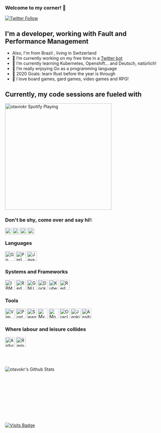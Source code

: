 ### Welcome to my corner! 👋

[![Twitter Follow](https://img.shields.io/twitter/follow/otaviokr?color=1DA1F2&logo=twitter&style=for-the-badge)](https://twitter.com/intent/follow?original_referer=https%3A%2F%2Fgithub.com%2Fotaviokr&screen_name=otaviokr)

## I'm a developer, working with Fault and Performance Management

- Also, I'm from Brazil , living in Switzerland
- 🔭 I’m currently working on my free time in a [Twitter bot][twitter-bot-repo]
- 🧠 I’m currently learning Kubernetes, Openshift... and Deutsch, natürlich!
- 👯 I’m really enjoying Go as a programming language
- 🥅 2020 Goals: learn Rust before the year is through
- :game_die: I love board games, gard games, video games and RPG!

## Currently, my code sessions are fueled with
[<img src="https://novatorem.otaviokr.vercel.app/api/spotify" alt="otaviokr Spotify Playing" width=350 />](https://open.spotify.com/user/12166119813)

### Don't be shy, come over and say hi!:

[<img color="#FF0000" align="left" alt="otaviokr | YouTube" width="22px" src="https://cdn.jsdelivr.net/npm/simple-icons@v3/icons/youtube.svg" />][youtube]
[<img align="left" alt="otaviokr | Twitter" width="22px" src="https://cdn.jsdelivr.net/npm/simple-icons@v3/icons/twitter.svg" />][twitter]
[<img align="left" alt="otaviokr | LinkedIn" width="22px" src="https://cdn.jsdelivr.net/npm/simple-icons@v3/icons/linkedin.svg" />][linkedin]
[<img align="left" alt="otaviokr | Instagram" width="22px" src="https://cdn.jsdelivr.net/npm/simple-icons@v3/icons/instagram.svg" />][instagram]

<br />

### Languages

[<img alt="Go Language" height="32" width="32" src="https://cdn.jsdelivr.net/npm/simple-icons@v3/icons/go.svg" />][golang]
[<img alt="Perl" height="32" width="32" src="https://cdn.jsdelivr.net/npm/simple-icons@v3/icons/perl.svg" />][perl]
[<img alt="Java" height="32" width="32" src="https://cdn.jsdelivr.net/npm/simple-icons@v3/icons/java.svg" />][java]

### Systems and Frameworks
[<img alt="IBM" height="32" width="32" src="https://cdn.jsdelivr.net/npm/simple-icons@v3/icons/ibm.svg" />][ibm]
[<img alt="Red Hat Enterprise Linux" height="32" width="32" src="https://cdn.jsdelivr.net/npm/simple-icons@v3/icons/redhat.svg" />][redhat]
[<img alt="GNU Bash" height="32" width="32" src="https://cdn.jsdelivr.net/npm/simple-icons@v3/icons/gnubash.svg" />][bash]
[<img alt="Docker" height="32" width="32" src="https://cdn.jsdelivr.net/npm/simple-icons@v3/icons/docker.svg" />][docker]
[<img alt="Kubernetes" height="32" width="32" src="https://cdn.jsdelivr.net/npm/simple-icons@v3/icons/kubernetes.svg" />][kubernetes]
[<img alt="Red Hat OpenShift" height="32" width="32" src="https://cdn.jsdelivr.net/npm/simple-icons@v3/icons/redhatopenshift.svg" />][openshift]

### Tools
[<img alt="Vim" height="32" width="32" src="https://cdn.jsdelivr.net/npm/simple-icons@v3/icons/vim.svg" />][vim]
[<img alt="Postman" height="32" width="32" src="https://cdn.jsdelivr.net/npm/simple-icons@v3/icons/postman.svg" />][postman]
[<img alt="Swagger" height="32" width="32" src="https://cdn.jsdelivr.net/npm/simple-icons@v3/icons/swagger.svg" />][swagger]
[<img alt="MySQL" height="32" width="32" src="https://cdn.jsdelivr.net/npm/simple-icons@v3/icons/mysql.svg" />][mysql]
[<img alt="MongoDB" height="32" width="32" src="https://cdn.jsdelivr.net/npm/simple-icons@v3/icons/mongodb.svg" />][mongodb]
[<img alt="Oracle" height="32" width="32" src="https://cdn.jsdelivr.net/npm/simple-icons@v3/icons/oracle.svg" />][oracle]
[<img alt="Jenkins" height="32" width="32" src="https://cdn.jsdelivr.net/npm/simple-icons@v3/icons/jenkins.svg" />][jenkins]
[<img alt="Ansible" height="32" width="32" src="https://cdn.jsdelivr.net/npm/simple-icons@v3/icons/ansible.svg" />][ansible]

### Where labour and leisure collides
[<img alt="Arduino" height="32" width="32" src="https://cdn.jsdelivr.net/npm/simple-icons@v3/icons/arduino.svg" />][arduino]
[<img alt="Raspberry Pi" height="32" width="32" src="https://cdn.jsdelivr.net/npm/simple-icons@v3/icons/raspberrypi.svg" />][reapberrypi]

<br />
<br />

<p><img align="left" alt="otavokr's Github Stats" src="https://github-readme-stats.otaviokr.vercel.app/api?username=otaviokr&show_icons=true&hide_border=true" /></p>

<br/>
<br/>
<br/>
<br/>
<br/>
<br/>
<br/>
<br/>
<br/>
<br/>

[![Visits Badge](https://badges.pufler.dev/visits/otaviokr/topological-sort)](https://badges.pufler.dev)

[twitter-bot-repo]: https://github/com/otaviokr
[twitter]: https://twitter.com/otaviokr
[youtube]: https://youtube.com/otaviokr
[instagram]: https://instagram.com/otaviokr
[linkedin]: https://linkedin.com/in/otaviokr

[golang]: https://golang.org
[perl]: https://perl.org
[java]: https://java.com
[ibm]: https://ibm.com
[redhat]: https://redhat.com
[bash]: https://gnu.org/software/bash
[docker]: https://docker.com
[kubernetes]: https://kubernetes.io
[openshift]: https://openshift.com
[vim]: https://vim.org
[postman]: https://postman.com
[swagger]: https://swagger.io
[mysql]: https://mysql.com
[mongodb]: https://mongodb.com
[oracle]: https://oracle.com
[jenkins]: https://jenkins.io
[ansible]: https://ansible.com
[arduino]: https://arduino.cc
[reapberrypi]: https://raspberrypi.org
